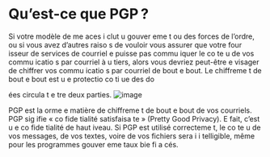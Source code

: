 [Title]: # (Qu’est-ce que PGP ?)
[Order]: # (0)

# Qu’est-ce que PGP ?

Si votre modèle de me
aces i
clut u
 gouver
eme
t ou des forces de l’ordre, ou si vous avez d’autres raiso
s de vouloir vous assurer que votre four
isseur de services de courriel 
e puisse pas commu
iquer le co
te
u de vos commu
icatio
s par courriel à u
 tiers, alors vous devriez peut-être e
visager de chiffrer vos commu
icatio
s par courriel de bout e
 bout. Le chiffreme
t de bout e
 bout est u
e protectio
 co
ti
ue des do

ées circula
t e
tre deux parties.
![image](email3)

PGP est la 
orme e
 matière de chiffreme
t de bout e
 bout de vos courriels. PGP sig
ifie « co
fide
tialité satisfaisa
te » (Pretty Good Privacy). E
 fait, c’est u
e co
fide
tialité de haut 
iveau. Si PGP est utilisé correcteme
t, le co
te
u de vos messages, de vos textes, voire de vos fichiers sera i
i
telligible, même pour les programmes gouver
eme
taux bie
 fi
a
cés.